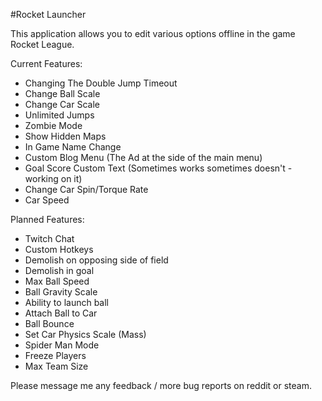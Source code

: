 #Rocket Launcher

This application allows you to edit various options offline in the game Rocket League.

Current Features:

- Changing The Double Jump Timeout
- Change Ball Scale
- Change Car Scale
- Unlimited Jumps
- Zombie Mode
- Show Hidden Maps
- In Game Name Change
- Custom Blog Menu (The Ad at the side of the main menu)
- Goal Score Custom Text (Sometimes works sometimes doesn't - working on it)
- Change Car Spin/Torque Rate
- Car Speed

Planned Features:

- Twitch Chat
- Custom Hotkeys
- Demolish on opposing side of field
- Demolish in goal
- Max Ball Speed
- Ball Gravity Scale
- Ability to launch ball
- Attach Ball to Car
- Ball Bounce
- Set Car Physics Scale (Mass)
- Spider Man Mode
- Freeze Players
- Max Team Size

Please message me any feedback / more bug reports on reddit or steam.